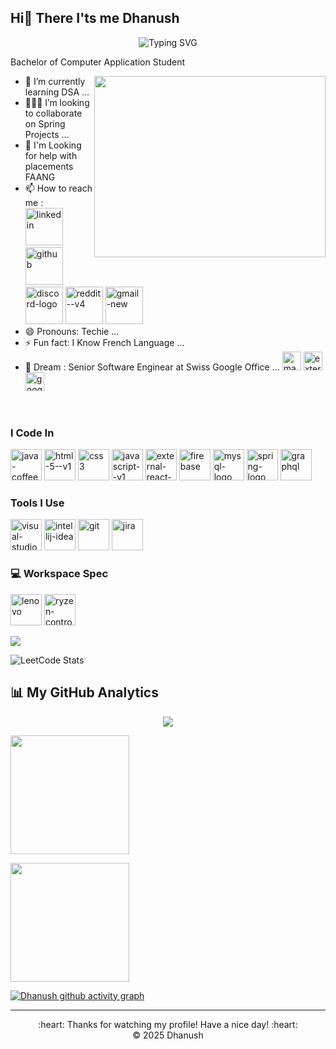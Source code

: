 ## Hi👋 There I'ts me Dhanush
<p align="center"><img src="https://readme-typing-svg.demolab.com/?font=Fira+Code&size=25&pause=1000&color=50fa7b&center=true&vCenter=true&width=435&lines=Hello+I%27m+Dhanush+%F0%9F%91%8B;Java+Developer+%F0%9F%8C%90;Programmer+%F0%9F%91%A8%E2%80%8D%F0%9F%92%BB;Future+Software+Engineer+%F0%9F%92%AB" alt="Typing SVG" /></p> 

Bachelor of Computer Application Student

<img align="right" width="370" height="290" src="https://i.pinimg.com/originals/47/f0/34/47f0342cec72b800463bf003eac1257e.gif">

- 🌱 I’m currently learning DSA ...
- 🧑‍🤝‍🧑 I’m looking to collaborate on Spring Projects ...
- 🤔 I'm Looking for help with placements FAANG 
- 📫 How to reach me :
  <br /> [<img width="60" height="60" src="https://img.icons8.com/fluency/48/linkedin.png" alt="linkedin"/>](https://www.linkedin.com/in/dhanush962/) [<img width="60" height="60" src="https://img.icons8.com/ios-filled/50/github.png" alt="github"/>](https://github.com/Shikamaruna) [<img width="60" height="60" src="https://img.icons8.com/color/48/discord-logo.png" alt="discord-logo"/>](https://discord.com/channels/@me) [<img width="60" height="60" src="https://img.icons8.com/doodle/48/reddit--v4.png" alt="reddit--v4"/>](u/Outrageous_Shake_414) [<img width="60" height="60" src="https://img.icons8.com/color/48/gmail-new.png" alt="gmail-new"/>](dhanushgiri962@gmail.com)
- 😄 Pronouns: Techie ...
- ⚡ Fun fact: I Know French Language ...
- 💬 Dream : Senior Software Enginear at Swiss Google Office ... <img width="30" height="30" src="https://img.icons8.com/emoji/48/man-technologyst.png" alt="man-technologyst"/> <img width="30" height="30" src="https://img.icons8.com/external-creatype-flat-colourcreatype/64/external-flag-flags-creatype-flat-colourcreatype-76.png" alt="external-flag-flags-creatype-flat-colourcreatype-76"/> <img width="30" height="30" src="https://img.icons8.com/color/48/google-logo.png" alt="google-logo"/>
<br/>


### I Code In
<img width="50" height="50" src="https://img.icons8.com/color/48/java-coffee-cup-logo--v1.png" alt="java-coffee-cup-logo--v1"/> <img width="50" height="50" src="https://img.icons8.com/color/48/html-5--v1.png" alt="html-5--v1"/> <img width="50" height="50" src="https://img.icons8.com/color/48/css3.png" alt="css3"/> <img width="50" height="50" src="https://img.icons8.com/color/48/javascript--v1.png" alt="javascript--v1"/> <img width="50" height="50" src="https://img.icons8.com/external-tal-revivo-color-tal-revivo/24/external-react-a-javascript-library-for-building-user-interfaces-logo-color-tal-revivo.png" alt="external-react-a-javascript-library-for-building-user-interfaces-logo-color-tal-revivo"/> <img width="50" height="50" src="https://img.icons8.com/color/48/firebase.png" alt="firebase"/> <img width="50" height="50" src="https://img.icons8.com/fluency/48/mysql-logo.png" alt="mysql-logo"/> <img width="50" height="50" src="https://img.icons8.com/color/48/spring-logo.png" alt="spring-logo"/> <img width="50" height="50" src="https://img.icons8.com/fluency/48/graphql.png" alt="graphql"/>


### Tools I Use
<img width="50" height="50" src="https://img.icons8.com/fluency/48/visual-studio-code-2019.png" alt="visual-studio-code-2019"/> <img width="50" height="50" src="https://img.icons8.com/fluency/48/intellij-idea.png" alt="intellij-idea"/> <img width="50" height="50" src="https://img.icons8.com/color/48/git.png" alt="git"/> <img width="50" height="50" src="https://img.icons8.com/color/48/jira.png" alt="jira"/>

### 💻 Workspace Spec
<img width="50" height="50" src="https://img.icons8.com/color/48/lenovo.png" alt="lenovo"/> <img width="50" height="50" src="https://img.icons8.com/fluency-systems-regular/48/ryzen-controller.png" alt="ryzen-controller"/> 


<img src="https://img.shields.io/badge/-LeetCode-FFA116?style=for-the-badge&logo=LeetCode&logoColor=black"/>

![LeetCode Stats](https://leetcard.jacoblin.cool/dhanushvaithi?theme=dark&font=Marcellus&ext=contest)


📊 My GitHub Analytics
---
<p align="center">
  <img src="https://github-readme-streak-stats.herokuapp.com/?user=Shikamaruna&theme=material-palenight" />
</p>

<p float="left" >
  <img height="190" src="https://github-readme-stats.vercel.app/api?username=Shikamaruna&show_icons=true&theme=material-palenight&count_private=true&include_all_commits=true" /> 
</p>

<p float="right" >
  <img height="190" src="https://github-readme-stats.vercel.app/api/top-langs/?username=Shikamaruna&theme=material-palenight&layout=compact&langs_count=8" />
</p>

<!---
<p align="center">
  <img src="https://activity-graph.herokuapp.com/graph?username=Shikamaruna&theme=material-palenight" />
</p>
--->



[![Dhanush github activity graph](https://github-readme-activity-graph.vercel.app/graph?username=Shikamaruna&bg_color=120c0f&color=faf5f9&line=24b75d&point=f4f1f1&area=true&hide_border=true)](https://github.com/ashutosh00710/github-readme-activity-graph)

---
<div align="center">
  :heart: Thanks for watching my profile! Have a nice day! :heart: <br/>
  &copy; 2025 Dhanush
</div>





<!---
Shikamaruna/Shikamaruna is a ✨ special ✨ repository because its `README.md` (this file) appears on your GitHub profile.
You can click the Preview link to take a look at your changes.
--->
